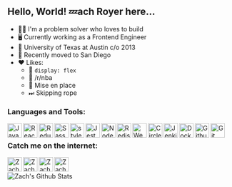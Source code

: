 ## Hello, World! 💤ach Royer here...

- 👷‍♂️ I'm a problem solver who loves to build
- 🖥 Currently working as a Frontend Engineer
- 🤘 University of Texas at Austin c/o 2013
- 🌴 Recently moved to San Diego
- ❤️ Likes:
  - 💪 `display: flex`
  - 🏀 /r/nba
  - 🍱 Mise en place
  - ⏭ Skipping rope
  
### Languages and Tools:

<img align="left" alt="Javascript" width="32px" src="https://cdn.jsdelivr.net/npm/simple-icons@3.4.0/icons/javascript.svg" />
<img align="left" alt="React" width="32px" src="https://cdn.jsdelivr.net/npm/simple-icons@3.4.0/icons/react.svg" />
<img align="left" alt="Redux" width="32px" src="https://cdn.jsdelivr.net/npm/simple-icons@3.4.0/icons/redux.svg" />
<img align="left" alt="Sass" width="32px" src="https://cdn.jsdelivr.net/npm/simple-icons@3.4.0/icons/sass.svg" />
<img align="left" alt="styled-components" width="32px" src="https://cdn.jsdelivr.net/npm/simple-icons@3.4.0/icons/styled-components.svg" />
<img align="left" alt="Jest" width="32px" src="https://cdn.jsdelivr.net/npm/simple-icons@3.4.0/icons/jest.svg" />
<img align="left" alt="Node" width="32px" src="https://cdn.jsdelivr.net/npm/simple-icons@3.4.0/icons/node-dot-js.svg" />
<img align="left" alt="Redis" width="32px" src="https://cdn.jsdelivr.net/npm/simple-icons@3.4.0/icons/redis.svg" />
<img align="left" alt="Webpack" width="32px" src="https://cdn.jsdelivr.net/npm/simple-icons@3.4.0/icons/webpack.svg" />
<img align="left" alt="CircleCI" width="32px" src="https://cdn.jsdelivr.net/npm/simple-icons@3.4.0/icons/circleci.svg" />
<img align="left" alt="Jenkins" width="32px" src="https://cdn.jsdelivr.net/npm/simple-icons@3.4.0/icons/jenkins.svg" />
<img align="left" alt="Docker" width="32px" src="https://cdn.jsdelivr.net/npm/simple-icons@3.4.0/icons/docker.svg" />
<img align="left" alt="Github" width="32px" src="https://cdn.jsdelivr.net/npm/simple-icons@3.4.0/icons/github.svg" />
<img align="left" alt="Git" width="32px" src="https://cdn.jsdelivr.net/npm/simple-icons@3.4.0/icons/git.svg" />

<br />

### Catch me on the internet:

[<img align="left" alt="Zach | Facebook" width="32px" src="https://cdn.jsdelivr.net/npm/simple-icons@v3/icons/facebook.svg" />][facebook]
[<img align="left" alt="Zach | Twitter" width="32px" src="https://cdn.jsdelivr.net/npm/simple-icons@v3/icons/twitter.svg" />][twitter]
[<img align="left" alt="Zach | LinkedIn" width="32px" src="https://cdn.jsdelivr.net/npm/simple-icons@v3/icons/linkedin.svg" />][linkedin]
[<img align="left" alt="Zach | Soundcloud" width="32px" src="https://cdn.jsdelivr.net/npm/simple-icons@v3/icons/soundcloud.svg" />][soundcloud]

<br />
<br />

<img align="left" alt="Zach's Github Stats" src="https://github-readme-stats.vercel.app/api?username=zroyer&show_icons=true&hide_border=false" />

[facebook]: https://www.facebook.com/zzzzzach
[twitter]: https://twitter.com/zzach2thefuture
[linkedin]: https://www.linkedin.com/in/zroyer/
[soundcloud]: https://www.soundcloud.com/laidback_zach
